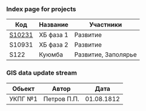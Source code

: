 ### Index page for projects

| Код | Название | Участники |
|-------|--------|---------|
| [S10231](p/1.html) |  ХБ фаза 1 | Развитие |
| S10931 |  ХБ фаза 2 | Развитие |
| S122 | Куюмба | Развитие, Заполярье |

### GIS data update stream

| Обьект | Автор | Дата |
|-------|--------|---------|
| УКПГ №1 |  Петров П.П. | 01.08.1812 |
